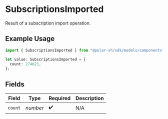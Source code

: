 # SubscriptionsImported

Result of a subscription import operation.

## Example Usage

```typescript
import { SubscriptionsImported } from "@polar-sh/sdk/models/components";

let value: SubscriptionsImported = {
  count: 274823,
};
```

## Fields

| Field              | Type               | Required           | Description        |
| ------------------ | ------------------ | ------------------ | ------------------ |
| `count`            | *number*           | :heavy_check_mark: | N/A                |